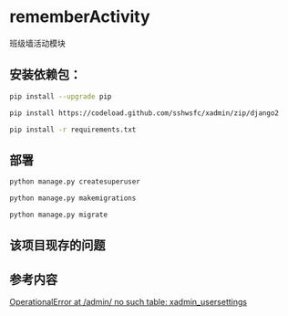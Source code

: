 # rememberActivity
班级墙活动模块

## 安装依赖包：

```sh
pip install --upgrade pip

pip install https://codeload.github.com/sshwsfc/xadmin/zip/django2

pip install -r requirements.txt
```

## 部署

```sh
python manage.py createsuperuser

python manage.py makemigrations

python manage.py migrate
```

## 该项目现存的问题

## 参考内容

[OperationalError at /admin/ no such table: xadmin_usersettings
](https://stackoverflow.com/questions/44108753/operationalerror-at-admin-no-such-table-xadmin-usersettings)  
